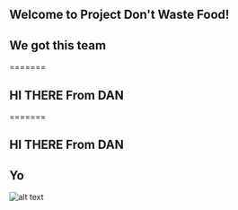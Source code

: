 ## Welcome to Project Don't Waste Food!

## We got this team
=======
## HI  THERE From DAN
=======
## HI  THERE From DAN

## Yo

![alt text](https://media.istockphoto.com/photos/funny-winking-kitten-picture-id1267021092?b=1&k=20&m=1267021092&s=170667a&w=0&h=xEUavzJGm_q1qAI3EOounDK_8ZfGe3RK9slrykGz1z0= "Cat") 